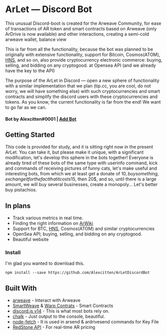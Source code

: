 # ArLet — Discord Bot

This unusual Discord-boot is created for the Arweave Community, for ease of transactions of AR token and smart contracts based on Arweave (only ArDrive is now available) and other interactions, creating a semi-cold arweave wallet, balance view

This is far from all the functionality, because the bot was planned to be originally with extensive functionality, support for Bitcoin, Cosmos(ATOM), [HNS](https://hsd-dev.org/), and so on, also provide cryptocurrency electronic commerce: buying, selling, and bidding on any cryptogood. at Opensea API (and we already have the key to the API)

The purpose of the ArLet in Discord — open a new sphere of functionality with a similar implementation that we plan (tip.cc, you are cool, do not worry, we will have something else) with such cryptocurrencies and smart contracts and simplify the discord users with these cryptocurrencies and tokens.
As you know, the current functionality is far from the end! We want to go far as we can.

#### Bot by Alexcitten#0001 | [Add Bot](https://discord.com/api/oauth2/authorize?client_id=631868778074079245&permissions=2147795968&scope=bot%20applications.commands)

## Getting Started

This code is provided for study, and it is sitting right now in the present ArLet. You can take it, but please make it unique, with a significant modification, let's develop this sphere in the bots together! Everyone is already tired of these bots of the same type with userinfo command, kick and commands of receiving pictures of funny cats, let's make useful and interesting bots, from which we at least get a donate of 10$, buy something, exchange it for the fact that it costs 15$, then 20$, and so, until there is a large amount, we will buy several businesses, create a monopoly... Let's better buy pistachios.

## In plans

* Track various metrics in real time.
* Finding the right information on [ArWiki](https://arwiki.wiki/#/en)
* Support for BTC, [HNS](https://hsd-dev.org/), Cosmos(ATOM) and similar cryptocurrencies
* OpenSea API; buying, selling, and bidding on any cryptogood.
* Beautiful website


### Install

I'm glad you wanted to download this.

```
npm install --save https://github.com/Alexcitten/ArLetDiscordBot
```

## Built With

* [arweave](https://www.npmjs.com/package/arweave) - Interact with Arweave
* [SmartWeave](https://academy.warp.cc/tutorials/elementary/smartweave) & [Warp Contrats](https://github.com/warp-contracts/warp) - Smart Contracts
* [discord.js v14](https://discord.js.org/#/) - This is what most bots rely on.
* [chalk](https://www.npmjs.com/package/chalk) - Just output to the console, beautiful.
* [node-fetch](https://www.npmjs.com/package/node-fetch) - It is used in arsend & ardrivesend commands for Key File
* [RedStone API](https://www.npmjs.com/package/redstone-api) - For real-time AR pricing
